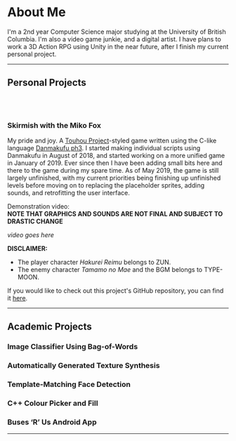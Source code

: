 # About Me

I'm a 2nd year Computer Science major studying at the University of British Columbia.
I'm also a video game junkie, and a digital artist. I have plans to work a 3D Action RPG using Unity in the near future, after I finish my current personal project.

---


## Personal Projects
<br><br>

### Skirmish with the Miko Fox

My pride and joy. A [Touhou Project](https://en.wikipedia.org/wiki/Touhou_Project)-styled game written using the C-like language [Danmakufu ph3](https://dmf.shrinemaiden.org/wiki/Main_Page). I started making individual scripts using Danmakufu in August of 2018, and started working on a more unified game in January of 2019. Ever since then I have been adding small bits here and there to the game during my spare time. As of May 2019, the game is still largely unfinished, with my current priorities being finishing up unfinished levels before moving on to replacing the placeholder sprites, adding sounds, and retrofitting the user interface.

Demonstration video: <br>
**NOTE THAT GRAPHICS AND SOUNDS ARE NOT FINAL AND SUBJECT TO DRASTIC CHANGE**

*video goes here*


**DISCLAIMER:**
* The player character *Hakurei Reimu* belongs to ZUN.
* The enemy character *Tamamo no Mae* and the BGM belongs to TYPE-MOON.

If you would like to check out this project's GitHub repository, you can find it [here](https://github.com/tocshi/skirmish-with-the-mikofox).

---


## Academic Projects

### Image Classifier Using Bag-of-Words

### Automatically Generated Texture Synthesis

### Template-Matching Face Detection

### C++ Colour Picker and Fill

### Buses ‘R’ Us Android App


---
